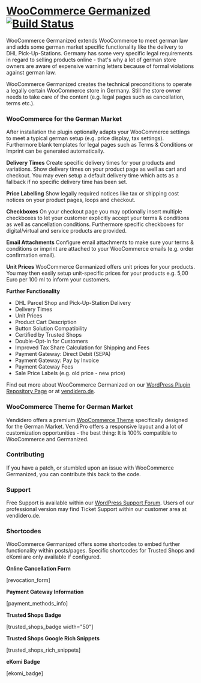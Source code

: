 # [WooCommerce Germanized](https://vendidero.de/woocommerce-germanized) [![Build Status](https://travis-ci.org/vendidero/woocommerce-germanized.svg?branch=master)](https://travis-ci.org/vendidero/woocommerce-germanized)

WooCommerce Germanized extends WooCommerce to meet german law and adds some german market specific functionality like the delivery to DHL Pick-Up-Stations. Germany has some very specific 
legal requirements in regard to selling products online - that's why a lot of german store owners are aware of expensive warning letters because of formal violations against german law.   

WooCommerce Germanized creates the technical preconditions to operate a legally certain WooCommerce store in Germany. Still the store owner needs to take care of the content (e.g. legal pages such as cancellation, terms etc.).

### WooCommerce for the German Market
After installation the plugin optionally adapts your WooCommerce settings to meet a typical german setup (e.g. price display, tax settings).
Furthermore blank templates for legal pages such as Terms & Conditions or Imprint can be generated automatically. 

**Delivery Times**
Create specific delivery times for your products and variations. Show delivery times on your product page as well as cart and checkout. 
You may even setup a default delivery time which acts as a fallback if no specific delivery time has been set.

**Price Labelling**
Show legally required notices like tax or shipping cost notices on your product pages, loops and checkout.

**Checkboxes**
On your checkout page you may optionally insert multiple checkboxes to let your customer explicitly accept your terms & conditions as well as cancellation conditions. 
Furthermore specific checkboxes for digital/virtual and service products are provided. 

**Email Attachments**
Configure email attachments to make sure your terms & conditions or imprint are attached to your WooCommerce emails (e.g. order confirmation email).

**Unit Prices**
WooCommerce Germanized offers unit prices for your products. You may then easily setup unit-specific prices for your products e.g. 5,00 Euro per 100 ml to inform your customers.

**Further Functionality**
- DHL Parcel Shop and Pick-Up-Station Delivery
- Delivery Times
- Unit Prices
- Product Cart Description
- Button Solution Compatibility
- Certified by Trusted Shops
- Double-Opt-In for Customers
- Improved Tax Share Calculation for Shipping and Fees
- Payment Gateway: Direct Debit (SEPA)
- Payment Gateway: Pay by Invoice
- Payment Gateway Fees
- Sale Price Labels (e.g. old price - new price)

Find out more about WooCommerce Germanized on our [WordPress Plugin Repository Page](https://wordpress.org/plugins/woocommerce-germanized/) or at [vendidero.de](http://vendidero.de/woocommerce-germanized).

### WooCommerce Theme for German Market
Vendidero offers a premium [WooCommerce Theme](http://vendidero.de/vendipro) specifically designed for the German Market. 
VendiPro offers a responsive layout and a lot of customization opportunities - the best thing: It is 100% compatible to WooCommerce and Germanized.

### Contributing
If you have a patch, or stumbled upon an issue with WooCommerce Germanized, you can contribute this back to the code.

### Support
Free Support is available within our [WordPress Support Forum](https://wordpress.org/support/plugin/woocommerce-germanized).
Users of our professional version may find Ticket Support within our customer area at vendidero.de.

### Shortcodes
WooCommerce Germanized offers some shortcodes to embed further functionality within posts/pages.
Specific shortcodes for Trusted Shops and eKomi are only available if configured.

**Online Cancellation Form**

[revocation_form]

**Payment Gateway Information**

[payment_methods_info]

**Trusted Shops Badge**

[trusted_shops_badge width="50"]

**Trusted Shops Google Rich Snippets**

[trusted_shops_rich_snippets]

**eKomi Badge**

[ekomi_badge]